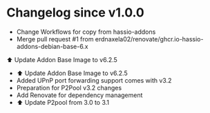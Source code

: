 # Changelog since v1.0.0
- Change Workflows for copy from hassio-addons 
- Merge pull request #1 from erdnaxela02/renovate/ghcr.io-hassio-addons-debian-base-6.x

⬆️ Update Addon Base Image to v6.2.5 
- ⬆️ Update Addon Base Image to v6.2.5 
- Added UPnP port forwarding support comes with v3.2 
- Preparation for P2Pool v3.2 changes 
- Add Renovate for dependency management 
- ⬆️ Update P2pool from 3.0 to 3.1 
